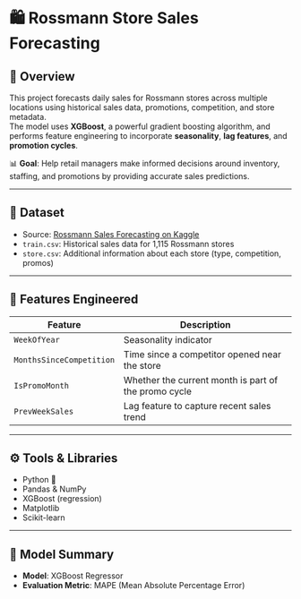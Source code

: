 # 🛍️ Rossmann Store Sales Forecasting

## 📌 Overview

This project forecasts daily sales for Rossmann stores across multiple locations using historical sales data, promotions, competition, and store metadata.  
The model uses **XGBoost**, a powerful gradient boosting algorithm, and performs feature engineering to incorporate **seasonality**, **lag features**, and **promotion cycles**.

📊 **Goal**: Help retail managers make informed decisions around inventory, staffing, and promotions by providing accurate sales predictions.

---

## 📂 Dataset

- Source: [Rossmann Sales Forecasting on Kaggle](https://www.kaggle.com/competitions/rossmann-store-sales)
- `train.csv`: Historical sales data for 1,115 Rossmann stores
- `store.csv`: Additional information about each store (type, competition, promos)

---

## 🧠 Features Engineered

| Feature                | Description                                            |
|------------------------|--------------------------------------------------------|
| `WeekOfYear`           | Seasonality indicator                                  |
| `MonthsSinceCompetition` | Time since a competitor opened near the store        |
| `IsPromoMonth`         | Whether the current month is part of the promo cycle       |
| `PrevWeekSales`        | Lag feature to capture recent sales trend              |

---

## ⚙️ Tools & Libraries

- Python 🐍
- Pandas & NumPy
- XGBoost (regression)
- Matplotlib
- Scikit-learn

---

## 🚀 Model Summary

- **Model**: XGBoost Regressor  
- **Evaluation Metric**: MAPE (Mean Absolute Percentage Error) 
